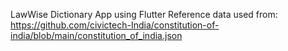 LawWise Dictionary App using Flutter
Reference data used from: https://github.com/civictech-India/constitution-of-india/blob/main/constitution_of_india.json
